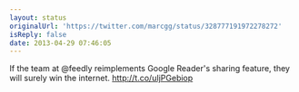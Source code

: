 ```yaml
---
layout: status
originalUrl: 'https://twitter.com/marcgg/status/328777191972278272'
isReply: false
date: 2013-04-29 07:46:05
---
```


If the team at @feedly reimplements Google Reader's sharing feature, they will surely win the internet. http://t.co/uIjPGebiop
